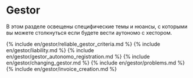 # Gestor

В этом разделе освещены специфические темы и нюансы, с которыми вы можете столкнуться если будете вести аутономо с
хестором.

{% include en/gestor/reliable_gestor_criteria.md %}
{% include en/gestor/liability.md %}
{% include en/gestor/gestor_autonomo_registration.md %}
{% include en/gestor/changing_gestor.md %}
{% include en/gestor/problems.md %}
{% include en/gestor/invoice_creation.md %}
